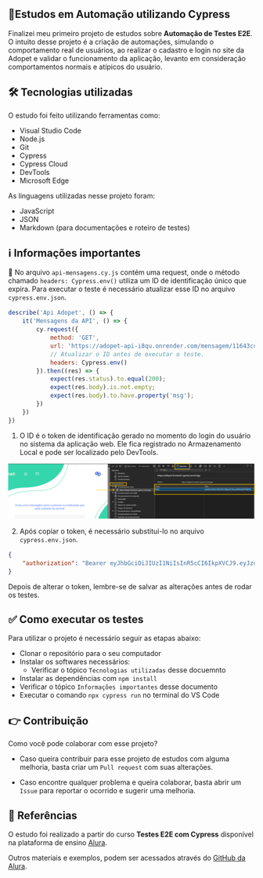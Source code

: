 ## 🔹Estudos em Automação utilizando Cypress

Finalizei meu primeiro projeto de estudos sobre **Automação de Testes E2E**. O intuito desse projeto é a criação de automações, simulando o comportamento real de usuários, ao realizar o cadastro e login no site da Adopet e validar o funcionamento da aplicação, levanto em consideração comportamentos normais e atípicos do usuário.

## 🛠️ Tecnologias utilizadas

O estudo foi feito utilizando ferramentas como:

- Visual Studio Code
- Node.js
- Git
- Cypress
- Cypress Cloud
- DevTools
- Microsoft Edge

As linguagens utilizadas nesse projeto foram:

- JavaScript
- JSON
- Markdown (para documentações e roteiro de testes)

## ℹ️ Informações importantes 

🚨 No arquivo `api-mensagens.cy.js` contém uma request, onde o método chamado `headers: Cypress.env()` utiliza um ID de identificação único que expira. Para executar o teste é necessário atualizar esse ID no arquivo `cypress.env.json`.

````js
describe('Api Adopet', () => {
    it('Mensagens da API', () => {
        cy.request({
            method: 'GET',
            url: 'https://adopet-api-i8qu.onrender.com/mensagem/11643cd6-7112-415b-95d2-07904b0d1a1c',
            // Atualizar o ID antes de executar o teste.
            headers: Cypress.env() 
        }).then((res) => {
            expect(res.status).to.equal(200);
            expect(res.body).is.not.empty;
            expect(res.body).to.have.property('msg');
        })
    })
})
````

1. O ID é o token de identificação gerado no momento do login do usuário no sistema da aplicação web. Ele fica registrado no Armazenamento Local e pode ser localizado pelo DevTools.

![Token no Armazenamento Local](/imagens/token-armazenamento-local.png)

2. Após copiar o token, é necessário substitui-lo no arquivo `cypress.env.json`. 

````json
{
    "authorization": "Bearer eyJhbGciOiJIUzI1NiIsInR5cCI6IkpXVCJ9.eyJzdWIiOiIxMTY0M2NkNi03MTEyLTQxNWItOTVkMi0wNzkwNGIwZDFhMWMiLCJhZG9wdGVyTmFtZSI6IkFuYSBkZSBKZXN1cyIsImlhdCI6MTc1MzQ2ODk2MCwiZXhwIjoxNzUzNzI4MTYwfQ.vd_6yZMUZvx0QegrYePLD4FF0O96Cpb3OooDi_656V0"
}
````

Depois de alterar o token, lembre-se de salvar as alterações antes de rodar os testes.

## ✅ Como executar os testes

Para utilizar o projeto é necessário seguir as etapas abaixo:

- Clonar o repositório para o seu computador
- Instalar os softwares necessários:
    - Verificar o tópico `Tecnologias utilizadas` desse docuemnto
- Instalar as dependências com `npm install`
- Verificar o tópico `Informações importantes` desse documento
- Executar o comando `npx cypress run` no terminal do VS Code

## 👉 Contribuição

Como você pode colaborar com esse projeto?

- Caso queira contribuir para esse projeto de estudos com alguma melhoria, basta criar um `Pull request` com suas alterações.

- Caso encontre qualquer problema e queira colaborar, basta abrir um `Issue` para reportar o ocorrido e sugerir uma melhoria.

## 🔗 Referências

O estudo foi realizado a partir do curso **Testes E2E com Cypress** disponível na plataforma de ensino [Alura](https://www.alura.com.br/).

Outros materiais e exemplos, podem ser acessados através do [GitHub da Alura](https://github.com/alura-cursos/curso-cypress).
